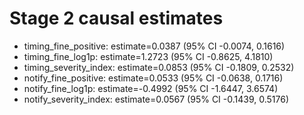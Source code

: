 # Stage 2 causal estimates

- timing_fine_positive: estimate=0.0387 (95% CI -0.0074, 0.1616)
- timing_fine_log1p: estimate=1.2723 (95% CI -0.8625, 4.1810)
- timing_severity_index: estimate=0.0853 (95% CI -0.1809, 0.2532)
- notify_fine_positive: estimate=0.0533 (95% CI -0.0638, 0.1716)
- notify_fine_log1p: estimate=-0.4992 (95% CI -1.6447, 3.6574)
- notify_severity_index: estimate=0.0567 (95% CI -0.1439, 0.5176)
